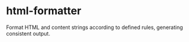 # html-formatter
Format HTML and content strings according to defined rules, generating consistent output.
